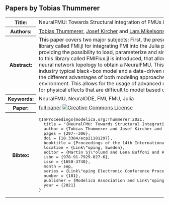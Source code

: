 ## Papers by Tobias Thummerer
<table><tr><th>Title:</th>
<td>NeuralFMU: Towards Structural Integration of FMUs into Neural Networks</td>
</tr>
<tr><th>Authors:</th>
<td>
<a href="/proceedings/authors/TobiasThummerer">Tobias Thummerer</a>, <a href="/proceedings/authors/JosefKircher">Josef Kircher</a> and <a href="/proceedings/authors/LarsMikelsons">Lars Mikelsons</a></td>
</tr>
<tr><th>Abstract:</th>
<td>This paper covers two major subjects: First, the presentation of a new open-source library called FMI.jl for integrating FMI into the Julia programming environment by providing the possibility to load, parameterize and simulate FMUs. Further, an extension to this library called FMIFlux.jl is introduced, that allows the integration of FMUs into a neural network topology to obtain a NeuralFMU. This structural combination of an industry typical black-box model and a data-driven machine learning model combines the different advantages of both modeling approaches in one single development environment. This allows for the usage of advanced data driven modeling techniques for physical effects that are difficult to model based on first principles.</td></tr>
<tr><th>Keywords:</th>
<td>NeuralFMU, NeuralODE, FMI, FMU, Julia</td></tr>
<tr><th>Paper:</th>
<td><a href="https://doi.org/10.3384/ecp21181297">full paper</a> <a rel="license" href="http://creativecommons.org/licenses/by/4.0/"><img alt="Creative Commons License" style="border-width:0" src="https://i.creativecommons.org/l/by/4.0/80x15.png" /></a></td>
</tr>
<tr><th>Bibtex:</th>
<td><pre>
@InProceedings{modelica.org:Thummerer:2021,
  title = &quot;{NeuralFMU: Towards Structural Integration of FMUs into Neural Networks}&quot;,
  author = {Tobias Thummerer and Josef Kircher and Lars Mikelsons},
  pages = {297--306},
  doi = {10.3384/ecp21181297},
  booktitle = {Proceedings of the 14th International Modelica Conference},
  location = {Link\&quot;oping, Sweden},
  editor = {Martin Sj\&quot;olund and Lena Buffoni and Adrian Pop and Lennart Ochel},
  isbn = {978-91-7929-027-6},
  issn = {1650-3740},
  month = sep,
  series = {Link\&quot;oping Electronic Conference Proceedings},
  number = {181},
  publisher = {Modelica Association and Link\&quot;oping University Electronic Press},
  year = {2021}
}
</pre></td></tr>
</table><br>
